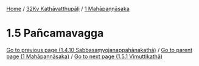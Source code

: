 
[Home](/) / [32Kv Kathāvatthupāḷi](../../32Kv.md) / [1 Mahāpaṇṇāsaka](../1.md)

# 1.5 Pañcamavagga


[Go to previous page (1.4.10 Sabbasaṃyojanappahānakathā)](1.4/1.4.10.md) / [Go to parent page (1 Mahāpaṇṇāsaka)](../1.md) / [Go to next page (1.5.1 Vimuttikathā)](1.5/1.5.1.md)


